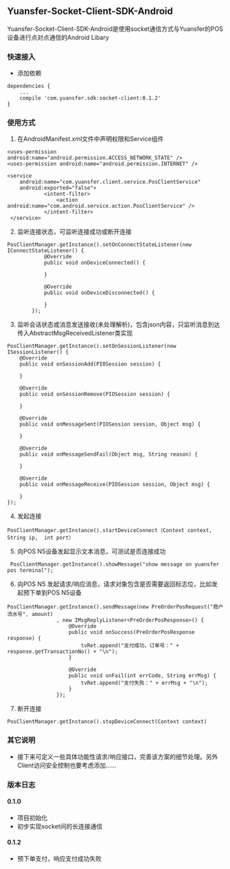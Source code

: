 ## Yuansfer-Socket-Client-SDK-Android
Yuansfer-Socket-Client-SDK-Android是使用socket通信方式与Yuansfer的POS设备进行点对点通信的Android Libary

### 快速接入
* 添加依赖
```
dependencies {
    ...
    compile 'com.yuansfer.sdk:socket-client:0.1.2'
}
```

### 使用方式
1. 在AndroidManifest.xml文件中声明权限和Service组件
```
<uses-permission android:name="android.permission.ACCESS_NETWORK_STATE" />
<uses-permission android:name="android.permission.INTERNET" />

<service
    android:name="com.yuansfer.client.service.PosClientService"
    android:exported="false">
            <intent-filter>
                <action android:name="com.android.service.action.PosClientService" />
            </intent-filter>
 </service>
```
2. 监听连接状态，可监听连接成功或断开连接
```
PosClientManager.getInstance().setOnConnectStateListener(new IConnectStateListener() {
            @Override
            public void onDeviceConnected() {

            }

            @Override
            public void onDeviceDisconnected() {

            }
        });

```
3. 监听会话状态或消息发送接收(未处理解析)，包含json内容，只监听消息到达传入AbstractMsgReceivedListener类实现
```
PosClientManager.getInstance().setOnSessionListener(new ISessionListener() {
    @Override
    public void onSessionAdd(PIOSession session) {

    }

    @Override
    public void onSessionRemove(PIOSession session) {

    }

    @Override
    public void onMessageSent(PIOSession session, Object msg) {

    }

    @Override
    public void onMessageSendFail(Object msg, String reason) {

    }

    @Override
    public void onMessageReceive(PIOSession session, Object msg) {

    }
});

```
4. 发起连接
```
PosClientManager.getInstance().startDeviceConnect（Context context, String ip,  int port）
```
5. 向POS N5设备发起显示文本消息，可测试是否连接成功
```
 PosClientManager.getInstance().showMessage("show message on yuansfer pos terminal");
```
6. 向POS N5 发起请求/响应消息，请求对象包含是否需要返回标志位，比如发起预下单到POS N5设备
```
PosClientManager.getInstance().sendMessage(new PreOrderPosRequest("商户流水号", amount)
                , new IMsgReplyListener<PreOrderPosResponse>() {
                    @Override
                    public void onSuccess(PreOrderPosResponse response) {
                        tvRet.append("支付成功，订单号：" + response.getTransactionNo() + "\n");
                    }

                    @Override
                    public void onFail(int errCode, String errMsg) {
                        tvRet.append("支付失败：" + errMsg + "\n");
                    }
                });

```
7. 断开连接
```
PosClientManager.getInstance().stopDeviceConnect(Context context)
```

### 其它说明
* 接下来可定义一些具体功能性请求/响应接口，完善该方案的细节处理。另外Client访问安全控制也要考虑添加……

### 版本日志

#### 0.1.0
- 项目初始化
- 初步实现socket间的长连接通信

#### 0.1.2
- 预下单支付，响应支付成功失败